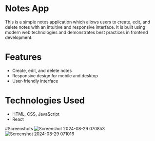 # Notes App

This is a simple notes application which allows users to create, edit, and delete notes with an intuitive and responsive interface. It is built using modern web technologies and demonstrates best practices in frontend development.

# Features

* Create, edit, and delete notes  
* Responsive design for mobile and desktop  
* User-friendly interface

# Technologies Used

* HTML, CSS, JavaScript
* React

#Screenshots
![Screenshot 2024-08-29 070853](https://github.com/user-attachments/assets/815d7213-22f0-4e54-8069-d2ea9d87f430)
![Screenshot 2024-08-29 071016](https://github.com/user-attachments/assets/d2f7cf6f-b819-4416-a506-e0850775c813)

